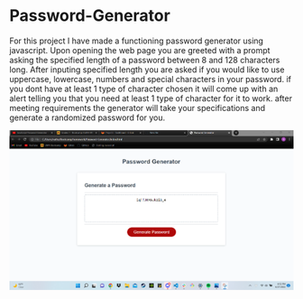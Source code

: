 # Password-Generator

For this project I have made a functioning password generator using javascript.
Upon opening the web page you are greeted with a prompt asking the specified length of a password between 8 and 128 characters long.
After inputing specified length you are asked if you would like to use uppercase, lowercase, numbers and special characters in your password.
if you dont have at least 1 type of character chosen it will come up with an alert telling you that you need at least 1 type of character for it to work.
after meeting requirements the generator will take your specifications and generate a randomized password for you.

![screenshot](assets\images\pass-gen-screenshot.png)
